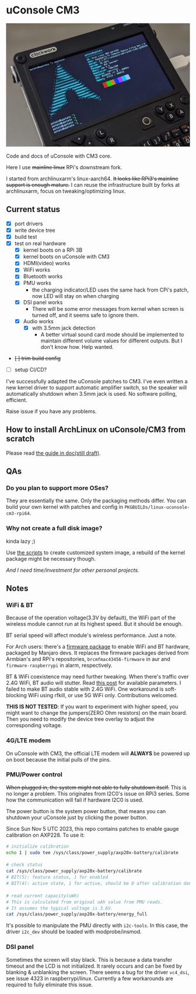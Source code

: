 # uConsole CM3

![Photo of a uConsole with CM3 core](pic/photo-uconsole-cm3.jpeg)

Code and docs of uConsole with CM3 core.

Here I use ~~mainline linux~~ RPi's downstream fork.

I started from archlinuxarm's linux-aarch64. ~~It looks like RPi3's mainline support is enough mature.~~ I can reuse the infrastructure built by forks at archlinuxarm, focus on tweaking/optimizing linux.

## Current status

- [x] port drivers
- [x] write device tree
- [x] build test
- [x] test on real hardware
    - [x] kernel boots on a RPi 3B
    - [x] kernel boots on uConsole with CM3
    - [x] HDMI(video) works
    - [x] WiFi works
    - [x] Bluetooth works
    - [x] PMU works
        - the charging indicator/LED uses the same hack from CPi's patch, now LED will stay on when charging
    - [x] DSI panel works
        - There will be some error messages from kernel when screen is turned off, and it seems safe to ignore them.
    - [x] Audio works
        - [x] with 3.5mm jack detection
            - A better virtual sound card mode should be implemented to maintain different volume values for different outputs. But I don't know how. Help wanted.
- ~~[ ] trim build config~~
- [ ] setup CI/CD?

I've successfully adapted the uConsole patches to CM3. I've even written a new kernel driver to support automatic amplifier switch, so the speaker will automatically shutdown when 3.5mm jack is used. No software polling, efficient.

Raise issue if you have any problems.

## How to install ArchLinux on uConsole/CM3 from scratch

Please read [the guide in doc(still draft)](doc/how-to-install-archlinux-from-scratch.md).

## QAs

### Do you plan to support more OSes?

They are essentially the same. Only the packaging methods differ. You can build your own kernel with patches and config in `PKGBUILDs/linux-uconsole-cm3-rpi64`.

### Why not create a full disk image?

kinda lazy ;)

Use [the scripts](https://github.com/PotatoMania/uconsole-cm3-arch-image-builder) to create customized system image, a rebuild of the kernel package might be necessary though.

_And I need time/investment for other personal projects._

## Notes

### WiFi & BT

Because of the operation voltage(3.3V by default), the WiFi part of the wireless module cannot run at its highest speed. But it should be enough.

BT serial speed will affect module's wireless performance. Just a note.

For Arch users: there's a [firmware package](https://gitlab.manjaro.org/manjaro-arm/packages/community/ap6256-firmware) to enable WiFi and BT hardware, packaged by Manjaro devs. It replaces the firmware packages derived from Armbian's and RPi's repositories, `brcmfmac43456-firmware` in aur and `firmware-raspberrypi` in alarm, respectively.

BT & WiFi coexistence may need further tweaking. When there's traffic over 2.4G WiFi, BT audio will stutter. Read [this post](https://community.infineon.com/t5/AIROC-Wi-Fi-and-Wi-Fi-Bluetooth/Bluetooth-audio-streaming-WiFi-inteference/td-p/379269) for available parameters. I failed to make BT audio stable with 2.4G WiFi. One workaround is soft-blocking WiFi using rfkill, or use 5G WiFi only.
Contributions welcomed.

__THIS IS NOT TESTED__: If you want to experiment with higher speed, you might want to change the jumpers(ZERO Ohm resistors) on the main board. Then you need to modify the device tree overlay to adjust the corresponding voltage.

### 4G/LTE modem

On uConsole with CM3, the official LTE modem will __ALWAYS__ be powered up on boot because the initial pulls of the pins.

### PMU/Power control

~~When plugged in, the system might not able to fully shutdown itself.~~ This is no longer a problem. This originates from I2C0's issue on RPi3 series. Some how the communication will fail if hardware I2C0 is used.

The power button is the system power button, that means you can shutdown your uConsole just by clicking the power button.

Since Sun Nov  5 UTC 2023, this repo contains patches to enable gauge calibration on AXP228. To use it:

```bash
# initialize calibration
echo 1 | sudo tee /sys/class/power_supply/axp20x-battery/calibrate

# check status
cat /sys/class/power_supply/axp20x-battery/calibrate
# BIT(5): feature status, 1 for enabled
# BIT(4): active state, 1 for active, should be 0 after calibration done

# read current capacity(uWh)
# This is calculated from original uAh value from PMU reads.
# It assumes the typical voltage is 3.6V.
cat /sys/class/power_supply/axp20x-battery/energy_full
```

It's possible to manipulate the PMU directly with `i2c-tools`. In this case, the driver `i2c_dev` should be loaded with modprobe/insmod.

### DSI panel

Sometimes the screen will stay black. This is because a data transfer timeout and the LCD is not initialized. It rarely occurs and can be fixed by blanking & unblanking the screen. There seems a bug for the driver `vc4_dsi`, see issue 4323 in raspberrypi/linux. Currently a few workarounds are required to fully eliminate this issue.
